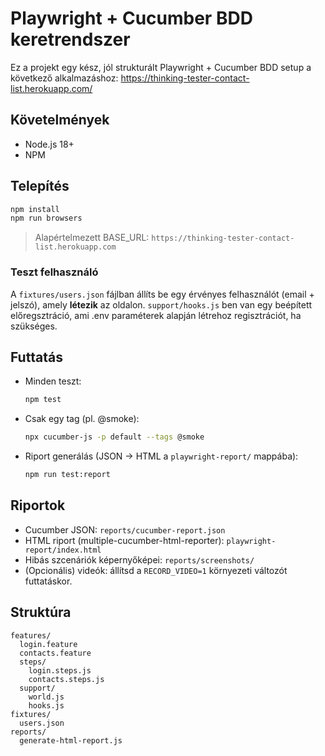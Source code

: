 # Playwright + Cucumber BDD keretrendszer

Ez a projekt egy kész, jól strukturált Playwright + Cucumber BDD setup a következő alkalmazáshoz:
https://thinking-tester-contact-list.herokuapp.com/

## Követelmények
- Node.js 18+
- NPM

## Telepítés
```bash
npm install
npm run browsers
```

> Alapértelmezett BASE_URL: `https://thinking-tester-contact-list.herokuapp.com`

### Teszt felhasználó
A `fixtures/users.json` fájlban állíts be egy érvényes felhasználót (email + jelszó), amely **létezik** az oldalon.
`support/hooks.js` ben van egy beépített előregsztráció, ami .env paraméterek alapján létrehoz regisztrációt, ha szükséges.

## Futtatás
- Minden teszt:  
  ```bash
  npm test
  ```
- Csak egy tag (pl. @smoke):  
  ```bash
  npx cucumber-js -p default --tags @smoke
  ```
- Riport generálás (JSON -> HTML a `playwright-report/` mappába):  
  ```bash
  npm run test:report
  ```

## Riportok
- Cucumber JSON: `reports/cucumber-report.json`
- HTML riport (multiple-cucumber-html-reporter): `playwright-report/index.html`
- Hibás szcenáriók képernyőképei: `reports/screenshots/`
- (Opcionális) videók: állítsd a `RECORD_VIDEO=1` környezeti változót futtatáskor.

## Struktúra
```
features/
  login.feature
  contacts.feature
  steps/
    login.steps.js
    contacts.steps.js
  support/
    world.js
    hooks.js
fixtures/
  users.json
reports/
  generate-html-report.js
```
